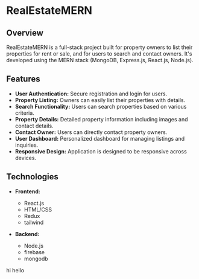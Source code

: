 # RealEstateMERN

## Overview

RealEstateMERN is a full-stack project built for property owners to list their properties for rent or sale, and for users to search and contact owners. It's developed using the MERN stack (MongoDB, Express.js, React.js, Node.js).

## Features

- **User Authentication:** Secure registration and login for users.
- **Property Listing:** Owners can easily list their properties with details.
- **Search Functionality:** Users can search properties based on various criteria.
- **Property Details:** Detailed property information including images and contact details.
- **Contact Owner:** Users can directly contact property owners.
- **User Dashboard:** Personalized dashboard for managing listings and inquiries.
- **Responsive Design:** Application is designed to be responsive across devices.

## Technologies

- **Frontend:**
  - React.js
  - HTML/CSS
  - Redux 
  - tailwind

- **Backend:**
  - Node.js
  - firebase
  - mongodb

hi hello 
